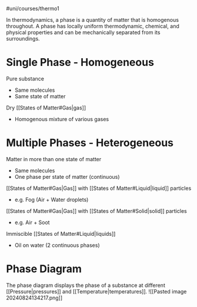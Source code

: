 #uni/courses/thermo1 

In thermodynamics, a phase is a quantity of matter that is homogenous throughout. A phase has locally uniform thermodynamic, chemical, and physical properties and can be mechanically separated from its surroundings.

# Single Phase - Homogeneous 

Pure substance
- Same molecules
- Same state of matter 

Dry [[States of Matter#Gas|gas]]
- Homogenous mixture of various gases

# Multiple Phases - Heterogeneous

Matter in more than one state of matter
- Same molecules
- One phase per state of matter (continuous) 

[[States of Matter#Gas|Gas]] with [[States of Matter#Liquid|liquid]] particles
- e.g. Fog (Air + Water droplets) 

[[States of Matter#Gas|Gas]] with [[States of Matter#Solid|solid]] particles
- e.g. Air + Soot 

Immiscible [[States of Matter#Liquid|liquids]]
- Oil on water (2 continuous phases)

# Phase Diagram

The phase diagram displays the phase of a substance at different [[Pressure|pressures]] and [[Temperature|temperatures]].
![[Pasted image 20240824134217.png]]
